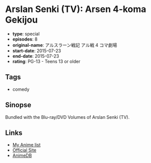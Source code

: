 # Arslan Senki (TV): Arsen 4-koma Gekijou

-   **type**: special
-   **episodes**: 8
-   **original-name**: アルスラーン戦記 アル戦 4 コマ劇場
-   **start-date**: 2015-07-23
-   **end-date**: 2015-07-23
-   **rating**: PG-13 - Teens 13 or older

## Tags

-   comedy

## Sinopse

Bundled with the Blu-ray/DVD Volumes of Arslan Senki (TV).

## Links

-   [My Anime list](https://myanimelist.net/anime/30953/Arslan_Senki_TV__Arsen_4-koma_Gekijou)
-   [Official Site](http://www.arslan.jp/products/bddvd_01.html)
-   [AnimeDB](http://anidb.info/perl-bin/animedb.pl?show=anime&aid=10910)
